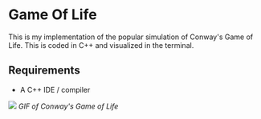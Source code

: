 # Game Of Life
This is my implementation of the popular simulation of Conway's Game of Life. This is coded in C++ and visualized in the terminal.

## Requirements

- A C++ IDE / compiler

![](https://lh3.googleusercontent.com/proxy/ymJdc-ht5uiiGdloLSq545Q_mVtTTFADq3UMz6DPskyD1W2QZlr3ChsWnkyLZELnv6vyNSnvfvaubgjlLPIVmEl1Og9a4f4hfggw-HMeQfccq76yRyZV9PM) 
*GIF of Conway's Game of Life*
